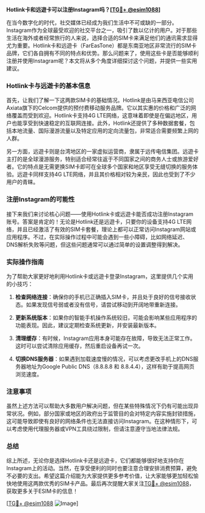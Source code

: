 **Hotlink卡和远遊卡可以注册Instagram吗？[[TG💪+ @esim1088](https://t.me/s/esim1088)]**

在当今数字化的时代，社交媒体已经成为我们生活中不可或缺的一部分。Instagram作为全球最受欢迎的社交平台之一，吸引了数以亿计的用户。对于那些生活在海外或者经常旅行的人来说，选择合适的SIM卡来满足他们的通讯需求显得尤为重要。Hotlink卡和远遊卡（FarEasTone）都是东南亚地区非常流行的SIM卡品牌，它们各自拥有不同的特点和优势。那么问题来了，使用这些卡是否能够顺利注册并使用Instagram呢？本文将从多个角度详细探讨这个问题，并提供一些实用建议。

### Hotlink卡与远遊卡的基本信息

首先，让我们了解一下这两款SIM卡的基础情况。Hotlink是由马来西亚电信公司Axiata旗下的Celcom提供的预付费移动服务品牌。它以其实惠的价格和广泛的网络覆盖而受到欢迎。Hotlink卡支持4G LTE网络，这意味着即使是在偏远地区，用户也能享受到快速稳定的互联网连接。此外，Hotlink还提供了多种数据套餐，包括本地流量、国际漫游流量以及特定应用的定向流量包，非常适合需要频繁上网的人群。

另一方面，远遊卡则是台湾地区的一家虚拟运营商，隶属于远传电信集团。远遊卡主打的是全球漫游服务，特别适合经常往返于不同国家之间的商务人士或旅游爱好者。它的特点是无需更换SIM卡即可在全球多个国家和地区享受无缝切换的服务体验。远遊卡同样支持4G LTE网络，并且其价格相对较为亲民，因此也受到了不少用户的青睐。

### 注册Instagram的可能性

接下来我们来讨论核心问题——使用Hotlink卡或远遊卡能否成功注册Instagram账号。答案是肯定的！无论是Hotlink还是远遊卡，只要你的设备支持4G LTE网络，并且已经激活了有效的SIM卡套餐，理论上都可以正常访问Instagram网站或应用程序。不过，在实际操作过程中可能会遇到一些小障碍，比如网络延迟、DNS解析失败等问题，但这些问题通常可以通过简单的设置调整得到解决。

### 实际操作指南

为了帮助大家更好地利用Hotlink卡或远遊卡登录Instagram，这里提供几个实用的小技巧：

1. **检查网络连接**：确保你的手机已正确插入SIM卡，并且处于良好的信号接收状态。如果发现信号弱或者没有信号，请尝试移动到开阔地带重新连接。
   
2. **更新系统版本**：如果你的智能手机操作系统较旧，可能会影响某些应用程序的功能表现。因此，建议定期检查系统更新，并安装最新版本。
   
3. **清理缓存**：有时候，Instagram应用本身可能存在故障，导致无法正常工作。这时可以尝试清除应用缓存，然后重启设备再试一次。
   
4. **切换DNS服务器**：如果遇到加载速度慢的情况，可以考虑更改手机上的DNS服务器地址为Google Public DNS（8.8.8.8 和 8.8.4.4），这样有助于提高网页浏览速度。

### 注意事项

虽然上述方法可以帮助大多数用户解决问题，但在某些特殊情况下仍有可能出现异常状况。例如，部分国家或地区的政府出于监管目的会对特定内容实施封锁措施，这可能导致即使有良好的网络条件也无法直接访问Instagram。在这种情形下，可以考虑使用代理服务器或VPN工具绕过限制，但请注意遵守当地法律法规。

### 总结

综上所述，无论你是选择Hotlink卡还是远遊卡，它们都能够很好地支持你在Instagram上的活动。当然，在享受便利的同时也要注意合理安排消费预算，避免不必要的支出。希望这篇介绍能为大家提供更多参考价值，让大家能够更加轻松愉快地使用这两款优秀的SIM卡产品。最后再次提醒大家关注[TG💪+ @esim1088](https://t.me/s/esim1088)，获取更多关于ESIM卡的信息！

[[TG💪+ @esim1088](https://t.me/s/esim1088) ![Image](https://i.postimg.cc/4NQfJmqS/Snipaste-2025-05-13-00-14-12.png)]